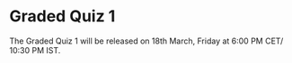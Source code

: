 # Graded Quiz 1

The Graded Quiz 1 will be released on 18th March, Friday at 6:00 PM CET/ 10:30 PM IST.

